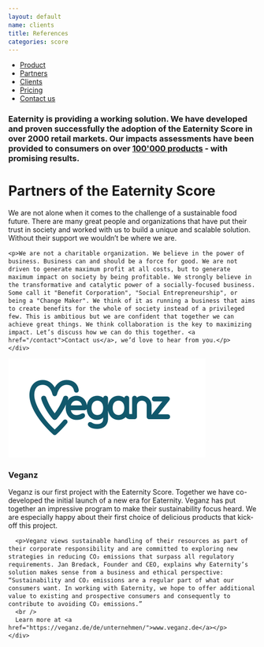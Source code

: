 ```yaml
---
layout: default
name: clients
title: References
categories: score
---
```

<style>
#main-nav-4 {
  border-bottom: 2px solid #46cc00;
}
</style>

<div class="container hidden-xs">
  <div class="row">
    <div class="col-xs-12 text-center">
      <ul class="subNavigation">
      <a href="/score"><li>Product</li></a>
      <a href="/score/partners"><li class="current">Partners</li></a>
      <a href="/score/clients"><li>Clients</li></a>
      <a href="/score/pricing"><li>Pricing</li></a>
      <a href="/contact"><li>Contact us</li></a>
      </ul>
    </div>
  </div>
</div>

<div class="container">
  <div class="row push-top small-push-bottom">
    <div class="col-xs-10 col-xs-offset-1 text-center">
      <h3>Eaternity is providing a working solution. We have developed and proven successfully the adoption of the Eaternity Score in over 2000 retail markets. Our impacts assessments have been provided to consumers on over <a href="/score/products">100'000 products</a> - with promising results.</h3>
</div>
</div>

  <div class="row push-top small-push-bottom">
    <div class="col-xs-12 text-center">
      <h1>Partners of the Eaternity Score</h1>
    </div>
  </div>

  <div class="row push-bottom">
    <div class="col-xs-12 col-sm-offset-1 col-sm-10 col-md-offset-2 col-md-8 text-center">
    <p>We are not alone when it comes to the challenge of a sustainable food future. There are many great people and organizations that have put their trust in society and worked with us to build a unique and scalable solution. Without their support we wouldn’t be where we are.</p>

    <p>We are not a charitable organization. We believe in the power of business. Business can and should be a force for good. We are not driven to generate maximum profit at all costs, but to generate maximum impact on society by being profitable. We strongly believe in the transformative and catalytic power of a socially-focused business. Some call it "Benefit Corporation", "Social Entrepreneurship", or being a "Change Maker". We think of it as running a business that aims to create benefits for the whole of society instead of a privileged few. This is ambitious but we are confident that together we can achieve great things. We think collaboration is the key to maximizing impact. Let’s discuss how we can do this together. <a href="/contact">Contact us</a>, we’d love to hear from you.</p>
    </div>

  </div>

  <div class="row push-bottom">
    <div class="col-xs-offset-2 col-xs-8  col-sm-offset-0 col-sm-3">
      <img class="responsive" src="/img/partners/Veganz.svg">
    </div>
    <div class="col-xs-12 col-sm-offset-1 col-sm-8 xs-push-top">
      <h3>Veganz</h3>
      <p>Veganz is our first project with the Eaternity Score. Together we have co-developed the initial launch of a new era for Eaternity. Veganz has put together an impressive program to make their sustainability focus heard. We are especially happy about their first choice of delicious products that kick-off this project.</p>

      <p>Veganz views sustainable handling of their resources as part of their corporate responsibility and are committed to exploring new strategies in reducing CO₂ emissions that surpass all regulatory requirements. Jan Bredack, Founder and CEO, explains why Eaternity’s solution makes sense from a business and ethical perspective: “Sustainability and CO₂ emissions are a regular part of what our consumers want. In working with Eaternity, we hope to offer additional value to existing and prospective consumers and consequently to contribute to avoiding CO₂ emissions.”
      <br />
      Learn more at <a href="https://veganz.de/de/unternehmen/">www.veganz.de</a></p>
    </div>

  </div>

</div>

<script src="https://ajax.googleapis.com/ajax/libs/jquery/1.11.3/jquery.min.js"></script>

<script src="/js/jquery.magnific-popup.min.js"></script>

<script src="/js/jquery.royalslider.min.js"></script>

<script src="/js/bootstrap.min.js"></script>

<script src="/js/icheck.min.js"></script>

<script src="/js/script.js"></script>
